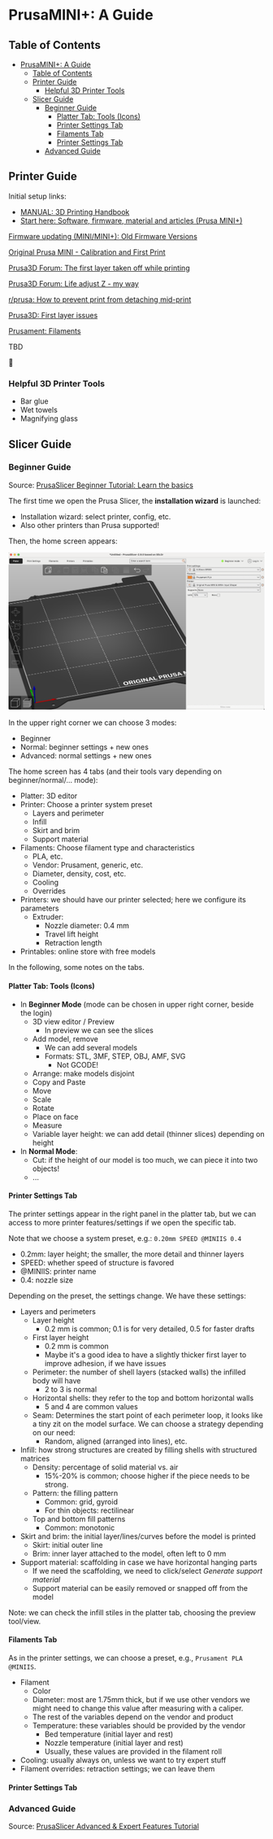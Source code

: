 # PrusaMINI+: A Guide

## Table of Contents

- [PrusaMINI+: A Guide](#prusamini-a-guide)
  - [Table of Contents](#table-of-contents)
  - [Printer Guide](#printer-guide)
    - [Helpful 3D Printer Tools](#helpful-3d-printer-tools)
  - [Slicer Guide](#slicer-guide)
    - [Beginner Guide](#beginner-guide)
      - [Platter Tab: Tools (Icons)](#platter-tab-tools-icons)
      - [Printer Settings Tab](#printer-settings-tab)
      - [Filaments Tab](#filaments-tab)
      - [Printer Settings Tab](#printer-settings-tab-1)
    - [Advanced Guide](#advanced-guide)

## Printer Guide

Initial setup links:

- [MANUAL: 3D Printing Handbook](https://cdn.prusa3d.com/downloads/manual/prusa3d_manual_mini_en.pdf)
- [Start here: Software, firmware, material and articles (Prusa MINI+)](https://help.prusa3d.com/tag/mini-2)


[Firmware updating (MINI/MINI+): Old Firmware Versions](https://help.prusa3d.com/article/firmware-updating-mini-mini_124784)

[Original Prusa MINI - Calibration and First Print](https://www.youtube.com/watch?v=6Nip9EnSz7Q)

[Prusa3D Forum: The first layer taken off while printing  ](https://forum.prusa3d.com/forum/general-discussion-announcements-and-releases/the-first-layer-taken-off-while-printing/)

[Prusa3D Forum: Life adjust Z - my way](https://forum.prusa3d.com/forum/original-prusa-i3-mk3s-mk3-assembly-and-first-prints-troubleshooting/life-adjust-z-my-way/)

[r/prusa: How to prevent print from detaching mid-print](https://www.reddit.com/r/prusa/comments/10qvpaw/how_to_prevent_print_from_detaching_midprint/)

[Prusa3D: First layer issues](https://help.prusa3d.com/article/first-layer-issues_1804)

[Prusament: Filaments](https://prusament.com/materials/)

TBD

:construction:

### Helpful 3D Printer Tools

- Bar glue
- Wet towels
- Magnifying glass



## Slicer Guide

### Beginner Guide

Source: [PrusaSlicer Beginner Tutorial: Learn the basics](https://www.youtube.com/watch?v=_kIqMPNQNSw)

The first time we open the Prusa Slicer, the **installation wizard** is launched:

- Installation wizard: select printer, config, etc.
- Also other printers than Prusa supported!

Then, the home screen appears:

![Prusa Slicer Home Screen](./assets/slicer_home_screen.png)

In the upper right corner we can choose 3 modes:

- Beginner
- Normal: beginner settings + new ones
- Advanced: normal settings + new ones

The home screen has 4 tabs (and their tools vary depending on beginner/normal/... mode):

- Platter: 3D editor
- Printer: Choose a printer system preset
  - Layers and perimeter
  - Infill
  - Skirt and brim
  - Support material
- Filaments: Choose filament type and characteristics
  - PLA, etc.
  - Vendor: Prusament, generic, etc.
  - Diameter, density, cost, etc.
  - Cooling
  - Overrides
- Printers: we should have our printer selected; here we configure its parameters
  - Extruder:
    - Nozzle diameter: 0.4 mm
    - Travel lift height
    - Retraction length
- Printables: online store with free models

In the following, some notes on the tabs.

#### Platter Tab: Tools (Icons)

- In **Beginner Mode** (mode can be chosen in upper right corner, beside the login)
  - 3D view editor / Preview
    - In preview we can see the slices
  - Add model, remove
    - We can add several models
    - Formats: STL, 3MF, STEP, OBJ, AMF, SVG
      - Not GCODE!
  - Arrange: make models disjoint
  - Copy and Paste
  - Move
  - Scale
  - Rotate
  - Place on face
  - Measure
  - Variable layer height: we can add detail (thinner slices) depending on height
- In **Normal Mode**:
  - Cut: if the height of our model is too much, we can piece it into two objects!
  - ...

#### Printer Settings Tab

The printer settings appear in the right panel in the platter tab, but we can access to more printer features/settings if we open the specific tab.

Note that we choose a system preset, e.g.: `0.20mm SPEED @MINIIS 0.4`

- 0.2mm: layer height; the smaller, the more detail and thinner layers
- SPEED: whether speed of structure is favored
- @MINIIS: printer name
- 0.4: nozzle size

Depending on the preset, the settings change.
We have these settings:

- Layers and perimeters
  - Layer height
    - 0.2 mm is common; 0.1 is for very detailed, 0.5 for faster drafts
  - First layer height
    - 0.2 mm is common
    - Maybe it's a good idea to have a slightly thicker first layer to improve adhesion, if we have issues
  - Perimeter: the number of shell layers (stacked walls) the infilled body will have
    - 2 to 3 is normal
  - Horizontal shells: they refer to the top and bottom horizontal walls
    - 5 and 4 are common values
  - Seam: Determines the start point of each perimeter loop, it looks like a tiny zit on the model surface. We can choose a strategy depending on our need:
    - Random, aligned (arranged into lines), etc. 
- Infill: how strong structures are created by filling shells with structured matrices
  - Density: percentage of solid material vs. air
    - 15%-20% is common; choose higher if the piece needs to be strong.
  - Pattern: the filling pattern
    - Common: grid, gyroid
    - For thin objects: rectilinear
  - Top and bottom fill patterns
    - Common: monotonic
- Skirt and brim: the initial layer/lines/curves before the model is printed
  - Skirt: initial outer line
  - Brim: inner layer attached to the model, often left to 0 mm
- Support material: scaffolding in case we have horizontal hanging parts
  - If we need the scaffolding, we need to click/select *Generate support material*
  - Support material can be easily removed or snapped off from the model

Note: we can check the infill stiles in the platter tab, choosing the preview tool/view.

#### Filaments Tab

As in the printer settings, we can choose a preset, e.g., `Prusament PLA @MINIIS`.

- Filament
  - Color
  - Diameter: most are 1.75mm thick, but if we use other vendors we might need to change this value after measuring with a caliper.
  - The rest of the variables depend on the vendor and product
  - Temperature: these variables should be provided by the vendor
    - Bed temperature (initial layer and rest)
    - Nozzle temperature (initial layer and rest)
    - Usually, these values are provided in the filament roll
- Cooling: usually always on, unless we want to try expert stuff
- Filament overrides: retraction settings; we can leave them

#### Printer Settings Tab



### Advanced Guide

Source: [PrusaSlicer Advanced & Expert Features Tutorial](https://www.youtube.com/watch?v=auWNk8jHc3E)
